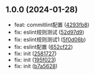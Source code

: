 ## 1.0.0 (2024-01-28)

* feat: commitlint配置 ([4293fb8](https://github.com/xiaoliangpan/rollup-utils-demo/commit/4293fb8))
* fix: eslint规则测试 ([52d97d9](https://github.com/xiaoliangpan/rollup-utils-demo/commit/52d97d9))
* fix: eslint规则测试1 ([5f0d06b](https://github.com/xiaoliangpan/rollup-utils-demo/commit/5f0d06b))
* fix: eslint配置 ([652cf22](https://github.com/xiaoliangpan/rollup-utils-demo/commit/652cf22))
* fix: init ([2581727](https://github.com/xiaoliangpan/rollup-utils-demo/commit/2581727))
* fix: init ([195f023](https://github.com/xiaoliangpan/rollup-utils-demo/commit/195f023))
* fix: init ([b7a5628](https://github.com/xiaoliangpan/rollup-utils-demo/commit/b7a5628))



